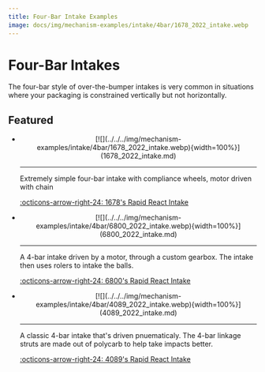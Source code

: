 ```yaml
---
title: Four-Bar Intake Examples
image: docs/img/mechanism-examples/intake/4bar/1678_2022_intake.webp
---
```


# Four-Bar Intakes

The four-bar style of over-the-bumper intakes is very common in situations where your packaging is constrained vertically but not horizontally.

## Featured

<div class="grid cards" markdown>

-   <center>[![](../../../img/mechanism-examples/intake/4bar/1678_2022_intake.webp){width=100%}](1678_2022_intake.md)</center>

    ---

    Extremely simple four-bar intake with compliance wheels, motor driven with chain
    
    [:octicons-arrow-right-24: 1678's Rapid React Intake](1678_2022_intake.md)

-   <center>[![](../../../img/mechanism-examples/intake/4bar/6800_2022_intake.webp){width=100%}](6800_2022_intake.md)</center>

    ---

    A 4-bar intake driven by a motor, through a custom gearbox. The intake then uses rolers to intake the balls.
    
    [:octicons-arrow-right-24: 6800's Rapid React Intake](6800_2022_intake.md)

-   <center>[![](../../../img/mechanism-examples/intake/4bar/4089_2022_intake.webp){width=100%}](4089_2022_intake.md)</center>

    ---

    A classic 4-bar intake that's driven pnuematicaly. The 4-bar linkage struts are made out of polycarb to help take impacts better.
    
    [:octicons-arrow-right-24: 4089's Rapid React Intake](4089_2022_intake.md)

</div>